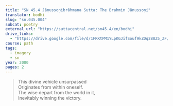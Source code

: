 ```yaml
---
title: "SN 45.4 Jāṇussoṇibrāhmaṇa Sutta: The Brahmin Jānussoṇi"
translator: bodhi
slug: "sn.045.004"
subcat: poetry
external_url: "https://suttacentral.net/sn45.4/en/bodhi"
drive_links:
  - "https://drive.google.com/file/d/1FRKtPM1YLpKGJifSouf9kZDq2B8Z5_ZF/view?usp=drivesdk"
course: path
tags:
  - imagery
  - sn
year: 2000
pages: 2
---
```


> This divine vehicle unsurpassed  
Originates from within oneself.  
The wise depart from the world in it,  
Inevitably winning the victory.
